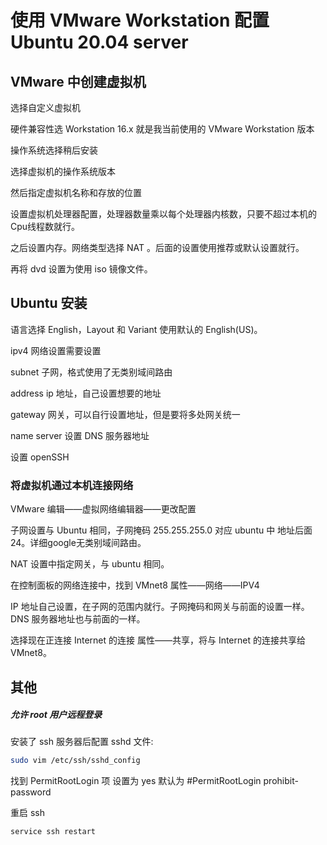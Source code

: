# 使用 VMware Workstation 配置 Ubuntu 20.04 server

## VMware 中创建虚拟机

选择自定义虚拟机

硬件兼容性选 Workstation 16.x 就是我当前使用的 VMware Workstation 版本

操作系统选择稍后安装

选择虚拟机的操作系统版本

然后指定虚拟机名称和存放的位置

设置虚拟机处理器配置，处理器数量乘以每个处理器内核数，只要不超过本机的Cpu线程数就行。

之后设置内存。网络类型选择 NAT 。后面的设置使用推荐或默认设置就行。

再将 dvd 设置为使用 iso 镜像文件。

## Ubuntu 安装

语言选择 English，Layout 和 Variant 使用默认的 English(US)。

ipv4 网络设置需要设置

subnet 子网，格式使用了无类别域间路由

address ip 地址，自己设置想要的地址

gateway 网关，可以自行设置地址，但是要将多处网关统一

name server 设置 DNS 服务器地址

设置 openSSH

### 将虚拟机通过本机连接网络

VMware 编辑——虚拟网络编辑器——更改配置

子网设置与 Ubuntu 相同，子网掩码 255.255.255.0 对应 ubuntu 中 地址后面 24。详细google无类别域间路由。

NAT 设置中指定网关，与 ubuntu 相同。

在控制面板的网络连接中，找到 VMnet8 属性——网络——IPV4

IP 地址自己设置，在子网的范围内就行。子网掩码和网关与前面的设置一样。DNS 服务器地址也与前面的一样。

选择现在正连接 Internet 的连接 属性——共享，将与 Internet 的连接共享给 VMnet8。



## 其他

##### 允许 root 用户远程登录

安装了 ssh 服务器后配置 sshd 文件:

```bash
sudo vim /etc/ssh/sshd_config
```

找到 PermitRootLogin 项 设置为 yes 默认为 \#PermitRootLogin prohibit-password

重启 ssh

```bash
service ssh restart
```



